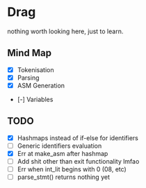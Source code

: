 # Drag
nothing worth looking here, just to learn.

## Mind Map
- [x] Tokenisation
- [x] Parsing
- [x] ASM Generation
- [-] Variables

## TODO
- [x] Hashmaps instead of if-else for identifiers
- [ ] Generic identifiers evaluation
- [X] Err at make_asm after hashmap
- [ ] Add shit other than exit functionality lmfao
- [ ] Err when int_lit begins with 0 (08, etc)
- [ ] parse_stmt() returns nothing yet
